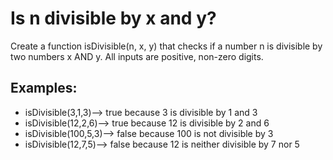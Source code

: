 <h1>Is n divisible by x and y?</h1>

<p>Create a function isDivisible(n, x, y) that checks if a number n is divisible by two numbers x AND y. All inputs are positive, non-zero digits.</p>

<h2>Examples:</h2>

<ul>
<li>isDivisible(3,1,3)--> true because 3 is divisible by 1 and 3</li>
<li>isDivisible(12,2,6)--> true because 12 is divisible by 2 and 6</li>
<li>isDivisible(100,5,3)--> false because 100 is not divisible by 3</li>
<li>isDivisible(12,7,5)--> false because 12 is neither divisible by 7 nor 5</li>
</ul>

